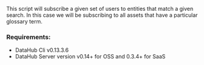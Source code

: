 This script will subscribe a given set of users to entities that match a given search.
In this case we will be subscribing to all assets that have a particular glossary term.

### Requirements:
- DataHub Cli v0.13.3.6 
- DataHub Server version v0.14+ for OSS and 0.3.4+ for SaaS